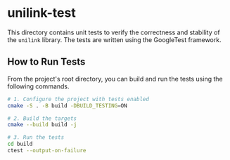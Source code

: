 # unilink-test

This directory contains unit tests to verify the correctness and stability of the `unilink` library. The tests are written using the GoogleTest framework.

## How to Run Tests

From the project's root directory, you can build and run the tests using the following commands.

```bash
# 1. Configure the project with tests enabled
cmake -S . -B build -DBUILD_TESTING=ON

# 2. Build the targets
cmake --build build -j

# 3. Run the tests
cd build
ctest --output-on-failure
```
